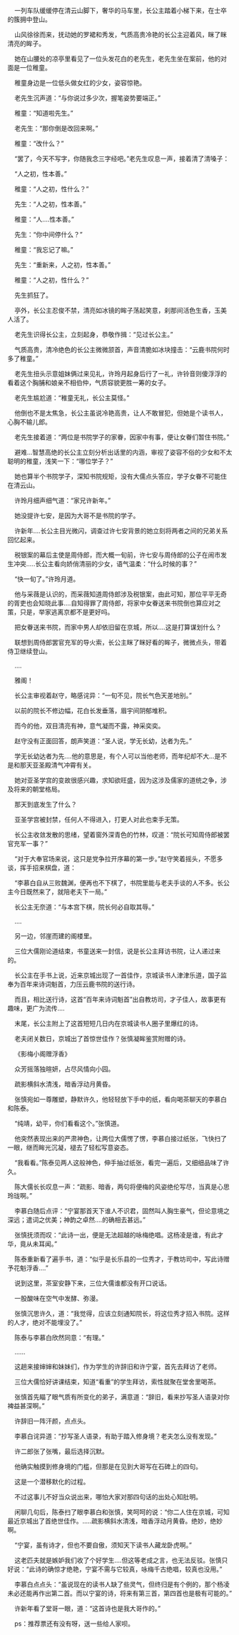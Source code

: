     一列车队缓缓停在清云山脚下，奢华的马车里，长公主踏着小梯下来，在士卒的簇拥中登山。

    山风徐徐而来，抚动她的罗裙和秀发，气质高贵冷艳的长公主迎着风，眯了眯清亮的眸子。

    她在山腰处的凉亭里看见了一位头发花白的老先生，老先生坐在案前，他的对面是一位稚童。

    稚童身边是一位低头做女红的少女，姿容惊艳。

    老先生沉声道：“与你说过多少次，握笔姿势要端正。”

    稚童：“知道啦先生。”

    老先生：“那你倒是改回来啊。”

    稚童：“改什么？”

    “罢了，今天不写字，你随我念三字经吧。”老先生叹息一声，接着清了清嗓子：

    “人之初，性本善。”

    稚童：“人之初，性什么？”

    先生：“人之初，性本善。”

    稚童：“人....性本善。”

    先生：“你中间停什么？”

    稚童：“我忘记了嘛。”

    先生：“重新来，人之初，性本善。”

    稚童：“人之初，性什么？”

    先生抓狂了。

    亭外，长公主忍俊不禁，清亮如冰镜的眸子荡起笑意，刹那间活色生香，玉美人活了。

    老先生识得长公主，立刻起身，恭敬作揖：“见过长公主。”

    气质高贵，清冷绝色的长公主微微颔首，声音清脆如冰块撞击：“云鹿书院何时多了稚童。”

    老先生扭头示意姐妹俩过来见礼，许玲月起身后行了一礼，许铃音则傻浮浮的看着这个胸脯和娘亲不相伯仲，气质容貌更胜一筹的女子。

    老先生尴尬道：“稚童无礼，长公主莫怪。”

    他倒也不是太焦急，长公主虽说冷艳高贵，让人不敢冒犯，但她是个读书人，心胸不输儿郎。

    老先生接着道：“两位是书院学子的家眷，因家中有事，便让女眷们暂住书院。”

    避难...智慧高绝的长公主立刻分析出话里的内涵，审视了姿容不俗的少女和不太聪明的稚童，浅笑一下：“哪位学子？”

    她也算半个书院学子，深知书院规矩，没有大儒点头答应，学子女眷不可能住在清云山。

    许玲月细声细气道：“家兄许新年。”

    她没提许七安，是因为大哥不是书院的学子。

    许新年....长公主目光微闪，调查过许七安背景的她立刻将两者之间的兄弟关系回忆起来。

    税银案的幕后主使是周侍郎，而大概一旬前，许七安与周侍郎的公子在闹市发生冲突.....长公主看向娇俏清丽的少女，语气温柔：“什么时候的事？”

    “快一旬了。”许玲月道。

    他与采薇是认识的，而采薇知道周侍郎涉及税银案，由此可知，那位平平无奇的胥吏也会知晓此事....自知得罪了周侍郎，将家中女眷送来书院倒也算应对之策，只是，举家逃离京都不是更好吗。

    把女眷送来书院，而家中男人却依旧留在京城，所以....这是打算谋划什么？

    联想到周侍郎罢官充军的导火索，长公主眯了眯好看的眸子，微微点头，带着侍卫继续登山。

    ....

    雅阁！

    长公主审视着赵守，略感诧异：“一旬不见，院长气色天差地别。”

    以前的院长不修边幅，花白长发垂落，眉宇间阴郁堆积。

    而今的他，双目清亮有神，意气凝而不露，神采奕奕。

    赵守没有正面回答，朗声笑道：“圣人说，学无长幼，达者为先。”

    学无长幼达者为先....他的意思是，有个人可以当他老师，而年纪却不大...是不是和那天亚圣殿清气冲霄有关。

    她对亚圣学宫的变故很感兴趣，求知欲旺盛，因为这涉及儒家的道统之争，涉及将来的朝堂格局。

    那天到底发生了什么？

    亚圣学宫被封禁，任何人不得进入，打更人对此也束手无策。

    长公主收敛发散的思绪，望着窗外深青色的竹林，叹道：“院长可知周侍郎被罢官充军一事？”

    “对于大奉官场来说，这只是党争拉开序幕的第一步。”赵守笑着摇头，不愿多谈，挥手招来棋盘，道：

    “李慕白自从三败魏渊，便再也不下棋了，书院里能与老夫手谈的人不多。长公主今日既然来了，就陪老夫下一局。”

    长公主无奈道：“与本宫下棋，院长何必自取其辱。”

    ....

    另一边，邻崖而建的阁楼里。

    三位大儒刚论道结束，书童送来一封信，说是长公主拜访书院，让人递过来的。

    长公主在手书上说，近来京城出现了一首佳作，京城读书人津津乐道，国子监奉为百年来诗词魁首，力压云鹿书院的送行诗。

    而且，相比送行诗，这首“百年来诗词魁首”出自教坊司，才子佳人，故事更有趣味，更广为流传....

    末尾，长公主附上了这首短短几日内在京城读书人圈子里爆红的诗。

    老夫闭关数日，京城出了首惊世佳作？张慎凝眸鉴赏附赠的诗。

    《影梅小阁赠浮香》

    众芳摇落独暄妍，占尽风情向小园。

    疏影横斜水清浅，暗香浮动月黄昏。

    张慎宛如一尊雕塑，静默许久，他轻轻放下手中的纸，看向喝茶聊天的李慕白和陈泰。

    “纯靖，幼平，你们看看这个。”张慎道。

    他突然表现出来的严肃神色，让两位大儒愣了愣，李慕白接过纸张，飞快扫了一眼，继而眸光沉凝，褪去了轻松写意姿态。

    “我看看。”陈泰见两人这般神色，伸手抽过纸张，看完一遍后，又细细品味了许久。

    陈大儒长长叹息一声：“疏影、暗香，两句将便梅的风姿绝伦写尽，当真是心思玲珑啊。”

    李慕白随后点评：“宁宴那首天下谁人不识君，固然叫人胸生豪气，但论意境之深远；遣词之优美；神韵之卓然....的确相去甚远。”

    张慎抚须而叹：“此诗一出，便是无法超越的咏梅绝唱。这杨凌是谁，有此才华，竟从未耳闻。”

    陈泰重新看了遍手书，道：“似乎是长乐县的一位秀才，于教坊司中，写此诗赠予花魁浮香....”

    说到这里，茶室安静下来，三位大儒谁都没有开口说话。

    一股酸味在空气中发酵、弥漫。

    张慎沉思许久，道：“我觉得，应该立刻通知院长，将这位秀才招入书院。这样的人才，绝对不能埋没了。”

    陈泰与李慕白欣然同意：“有理。”

    ......

    这趟来接婶婶和妹妹们，作为学生的许辞旧和许宁宴，首先去拜访了老师。

    三位大儒恰好讲课结束，知道“看重”的学生拜访，索性就聚在堂舍里喝茶。

    张慎首先瞄了眼气质有所变化的弟子，满意道：“辞旧，看来抄写圣人语录对你裨益甚深啊。”

    许辞旧一阵汗颜，点点头。

    李慕白诧异道：“抄写圣人语录，有助于踏入修身境？老夫怎么没有发现。”

    许二郎张了张嘴，最后选择沉默。

    他确实触摸到修身境的门槛，但那是在见到大哥写在石碑上的四句。

    这是一个潜移默化的过程。

    不过这事儿不好当众说出来，哪怕大家对那四句话的出处心知肚明。

    闲聊几句后，陈泰扫了眼李慕白和张慎，笑呵呵的说：“你二人住在京城，可知最近京城出了首绝世佳作。.....疏影横斜水清浅，暗香浮动月黄昏。绝妙，绝妙啊。

    “宁宴，虽有诗才，但也不要自傲，须知天下读书人藏龙卧虎啊。”

    这老匹夫就是嫉妒我们收了个好学生....但这等老成之言，也无法反驳。张慎只好说：“此诗的确惊才绝艳，宁宴不需与它较真，咏梅千古绝唱，较真也没用。”

    李慕白点点头：“虽说现在的读书人缺了些灵气，但终归是有个例的，那个杨凌未必还能再作出第二首。而以宁宴的诗，将来有第三首，第四首也是极有可能的。”

    许新年看了堂哥一眼，道：“这首诗也是我大哥作的。”

    ps：推荐票还有没有呀，送一些给人家呗。